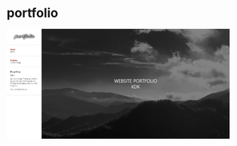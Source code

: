 # portfolio

<div>
<img src="./portfolio/portfolio_website/static/images/common/main_full.png" alt="포트폴리오 사이트"/>
</div>
